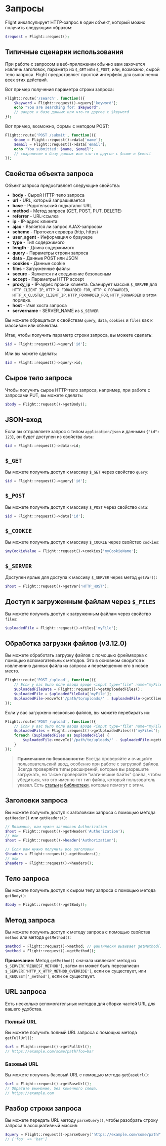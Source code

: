 # Запросы

Flight инкапсулирует HTTP-запрос в один объект, который можно получить следующим образом:

```php
$request = Flight::request();
```

## Типичные сценарии использования

При работе с запросом в веб-приложении обычно вам захочется извлечь заголовок, параметр из `$_GET` или `$_POST`, или, возможно, сырой тело запроса. Flight предоставляет простой интерфейс для выполнения всех этих действий.

Вот пример получения параметра строки запроса:

```php
Flight::route('/search', function(){
	$keyword = Flight::request()->query['keyword'];
	echo "You are searching for: $keyword";
	// запрос к базе данных или что-то другое с $keyword
});
```

Вот пример, возможно, формы с методом POST:

```php
Flight::route('POST /submit', function(){
	$name = Flight::request()->data['name'];
	$email = Flight::request()->data['email'];
	echo "You submitted: $name, $email";
	// сохранение в базу данных или что-то другое с $name и $email
});
```

## Свойства объекта запроса

Объект запроса предоставляет следующие свойства:

- **body** - Сырой HTTP-тело запроса
- **url** - URL, который запрашивается
- **base** - Родительский подкаталог URL
- **method** - Метод запроса (GET, POST, PUT, DELETE)
- **referrer** - URL-ссылка
- **ip** - IP-адрес клиента
- **ajax** - Является ли запрос AJAX-запросом
- **scheme** - Протокол сервера (http, https)
- **user_agent** - Информация о браузере
- **type** - Тип содержимого
- **length** - Длина содержимого
- **query** - Параметры строки запроса
- **data** - Данные POST или JSON
- **cookies** - Данные cookie
- **files** - Загруженные файлы
- **secure** - Является ли соединение безопасным
- **accept** - Параметры HTTP accept
- **proxy_ip** - IP-адрес прокси клиента. Сканирует массив `$_SERVER` для `HTTP_CLIENT_IP`, `HTTP_X_FORWARDED_FOR`, `HTTP_X_FORWARDED`, `HTTP_X_CLUSTER_CLIENT_IP`, `HTTP_FORWARDED_FOR`, `HTTP_FORWARDED` в этом порядке.
- **host** - Имя хоста запроса
- **servername** - SERVER_NAME из `$_SERVER`

Вы можете обращаться к свойствам `query`, `data`, `cookies` и `files` как к массивам или объектам.

Итак, чтобы получить параметр строки запроса, вы можете сделать:

```php
$id = Flight::request()->query['id'];
```

Или вы можете сделать:

```php
$id = Flight::request()->query->id;
```

## Сырое тело запроса

Чтобы получить сырое HTTP-тело запроса, например, при работе с запросами PUT, вы можете сделать:

```php
$body = Flight::request()->getBody();
```

## JSON-вход

Если вы отправляете запрос с типом `application/json` и данными `{"id": 123}`, он будет доступен из свойства `data`:

```php
$id = Flight::request()->data->id;
```

## `$_GET`

Вы можете получить доступ к массиву `$_GET` через свойство `query`:

```php
$id = Flight::request()->query['id'];
```

## `$_POST`

Вы можете получить доступ к массиву `$_POST` через свойство `data`:

```php
$id = Flight::request()->data['id'];
```

## `$_COOKIE`

Вы можете получить доступ к массиву `$_COOKIE` через свойство `cookies`:

```php
$myCookieValue = Flight::request()->cookies['myCookieName'];
```

## `$_SERVER`

Доступен ярлык для доступа к массиву `$_SERVER` через метод `getVar()`:

```php
$host = Flight::request()->getVar('HTTP_HOST');
```

## Доступ к загруженным файлам через `$_FILES`

Вы можете получить доступ к загруженным файлам через свойство `files`:

```php
$uploadedFile = Flight::request()->files['myFile'];
```

## Обработка загрузки файлов (v3.12.0)

Вы можете обработать загрузку файлов с помощью фреймворка с помощью вспомогательных методов. Это в основном сводится к извлечению данных файла из запроса и перемещению его в новое место.

```php
Flight::route('POST /upload', function(){
	// Если у вас было поле ввода вроде <input type="file" name="myFile">
	$uploadedFileData = Flight::request()->getUploadedFiles();
	$uploadedFile = $uploadedFileData['myFile'];
	$uploadedFile->moveTo('/path/to/uploads/' . $uploadedFile->getClientFilename());
});
```

Если у вас загружено несколько файлов, вы можете перебирать их:

```php
Flight::route('POST /upload', function(){
	// Если у вас было поле ввода вроде <input type="file" name="myFiles[]">
	$uploadedFiles = Flight::request()->getUploadedFiles()['myFiles'];
	foreach ($uploadedFiles as $uploadedFile) {
		$uploadedFile->moveTo('/path/to/uploads/' . $uploadedFile->getClientFilename());
	}
});
```

> **Примечание по безопасности:** Всегда проверяйте и очищайте пользовательский ввод, особенно при работе с загрузкой файлов. Всегда проверяйте типы расширений, которые вы разрешите загружать, но также проверяйте "магические байты" файла, чтобы убедиться, что это именно тот тип файла, который пользователь указал. Есть [статьи](https://dev.to/yasuie/php-file-upload-check-uploaded-files-with-magic-bytes-54oe) [и](https://amazingalgorithms.com/snippets/php/detecting-the-mime-type-of-an-uploaded-file-using-magic-bytes/) [библиотеки](https://github.com/RikudouSage/MimeTypeDetector), которые помогут с этим.

## Заголовки запроса

Вы можете получить доступ к заголовкам запроса с помощью метода `getHeader()` или `getHeaders()`:

```php
// Возможно, вам нужен заголовок Authorization
$host = Flight::request()->getHeader('Authorization');
// или
$host = Flight::request()->header('Authorization');

// Если вам нужно получить все заголовки
$headers = Flight::request()->getHeaders();
// или
$headers = Flight::request()->headers();
```

## Тело запроса

Вы можете получить доступ к сыром телу запроса с помощью метода `getBody()`:

```php
$body = Flight::request()->getBody();
```

## Метод запроса

Вы можете получить доступ к методу запроса с помощью свойства `method` или метода `getMethod()`:

```php
$method = Flight::request()->method; // фактически вызывает getMethod()
$method = Flight::request()->getMethod();
```

**Примечание:** Метод `getMethod()` сначала извлекает метод из `$_SERVER['REQUEST_METHOD']`, затем он может быть перезаписан `$_SERVER['HTTP_X_HTTP_METHOD_OVERRIDE']`, если он существует, или `$_REQUEST['_method']`, если он существует.

## URL запроса

Есть несколько вспомогательных методов для сборки частей URL для вашего удобства.

### Полный URL

Вы можете получить полный URL запроса с помощью метода `getFullUrl()`:

```php
$url = Flight::request()->getFullUrl();
// https://example.com/some/path?foo=bar
```

### Базовый URL

Вы можете получить базовый URL с помощью метода `getBaseUrl()`:

```php
$url = Flight::request()->getBaseUrl();
// Обратите внимание, без конечного слеша.
// https://example.com
```

## Разбор строки запроса

Вы можете передать URL методу `parseQuery()`, чтобы разобрать строку запроса в ассоциативный массив:

```php
$query = Flight::request()->parseQuery('https://example.com/some/path?foo=bar');
// ['foo' => 'bar']
```